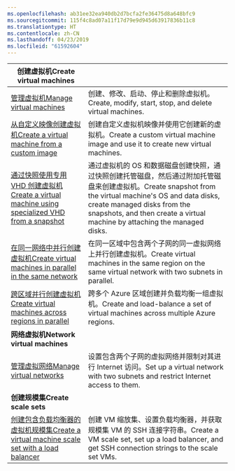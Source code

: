 ```yaml
---
ms.openlocfilehash: ab31ee32ea940db2d7bcfa2fe36475d8a648bfc9
ms.sourcegitcommit: 115f4c8ad07a11f17d79e9d945d63917836b11c8
ms.translationtype: HT
ms.contentlocale: zh-CN
ms.lasthandoff: 04/23/2019
ms.locfileid: "61592604"
---
```

| <span data-ttu-id="fa134-101">**创建虚拟机**</span><span class="sxs-lookup"><span data-stu-id="fa134-101">**Create virtual machines**</span></span> || 
|---|---|
| <span data-ttu-id="fa134-102">[管理虚拟机][1]</span><span class="sxs-lookup"><span data-stu-id="fa134-102">[Manage virtual machines][1]</span></span> | <span data-ttu-id="fa134-103">创建、修改、启动、停止和删除虚拟机。</span><span class="sxs-lookup"><span data-stu-id="fa134-103">Create, modify, start, stop, and delete virtual machines.</span></span> |
| <span data-ttu-id="fa134-104">[从自定义映像创建虚拟机][2]</span><span class="sxs-lookup"><span data-stu-id="fa134-104">[Create a virtual machine from a custom image][2]</span></span> | <span data-ttu-id="fa134-105">创建自定义虚拟机映像并使用它创建新的虚拟机。</span><span class="sxs-lookup"><span data-stu-id="fa134-105">Create a custom virtual machine image and use it to create new virtual machines.</span></span> | 
| <span data-ttu-id="fa134-106">[通过快照使用专用 VHD 创建虚拟机][3]</span><span class="sxs-lookup"><span data-stu-id="fa134-106">[Create a virtual machine using specialized VHD from a snapshot][3]</span></span> | <span data-ttu-id="fa134-107">通过虚拟机的 OS 和数据磁盘创建快照，通过快照创建托管磁盘，然后通过附加托管磁盘来创建虚拟机。</span><span class="sxs-lookup"><span data-stu-id="fa134-107">Create snapshot from the virtual machine's OS and data disks, create managed disks from the snapshots, and then create a virtual machine by attaching the managed disks.</span></span> |  
| <span data-ttu-id="fa134-108">[在同一网络中并行创建虚拟机][4]</span><span class="sxs-lookup"><span data-stu-id="fa134-108">[Create virtual machines in parallel in the same network][4]</span></span> | <span data-ttu-id="fa134-109">在同一区域中包含两个子网的同一虚拟网络上并行创建虚拟机。</span><span class="sxs-lookup"><span data-stu-id="fa134-109">Create virtual machines in the same region on the same virtual network with two subnets in parallel.</span></span> |
| <span data-ttu-id="fa134-110">[跨区域并行创建虚拟机][5]</span><span class="sxs-lookup"><span data-stu-id="fa134-110">[Create virtual machines across regions in parallel][5]</span></span> | <span data-ttu-id="fa134-111">跨多个 Azure 区域创建并负载均衡一组虚拟机。</span><span class="sxs-lookup"><span data-stu-id="fa134-111">Create and load-balance a set of virtual machines across multiple Azure regions.</span></span> |
| <span data-ttu-id="fa134-112">**网络虚拟机**</span><span class="sxs-lookup"><span data-stu-id="fa134-112">**Network virtual machines**</span></span> || 
| <span data-ttu-id="fa134-113">[管理虚拟网络][6]</span><span class="sxs-lookup"><span data-stu-id="fa134-113">[Manage virtual networks][6]</span></span> | <span data-ttu-id="fa134-114">设置包含两个子网的虚拟网络并限制对其进行 Internet 访问。</span><span class="sxs-lookup"><span data-stu-id="fa134-114">Set up a virtual network with two subnets and restrict Internet access to them.</span></span> |
| <span data-ttu-id="fa134-115">**创建规模集**</span><span class="sxs-lookup"><span data-stu-id="fa134-115">**Create scale sets**</span></span> ||
| <span data-ttu-id="fa134-116">[创建包含负载均衡器的虚拟机规模集][7]</span><span class="sxs-lookup"><span data-stu-id="fa134-116">[Create a virtual machine scale set with a load balancer][7]</span></span> | <span data-ttu-id="fa134-117">创建 VM 缩放集、设置负载均衡器，并获取规模集 VM 的 SSH 连接字符串。</span><span class="sxs-lookup"><span data-stu-id="fa134-117">Create a VM scale set, set up a load balancer, and get SSH connection strings to the scale set VMs.</span></span> |

[1]: ../java-sdk-manage-virtual-machines.md
[2]: https://azure.microsoft.com/resources/samples/managed-disk-java-create-virtual-machine-using-custom-image/
[3]: https://azure.microsoft.com/resources/samples/managed-disk-java-create-virtual-machine-using-specialized-disk-from-vhd/
[4]: https://azure.microsoft.com/resources/samples/compute-java-manage-virtual-machines-in-parallel/
[5]: ../java-sdk-virtual-machines-in-parallel.md
[6]: ../java-sdk-manage-virtual-networks.md
[7]: ../java-sdk-manage-vm-scalesets.md